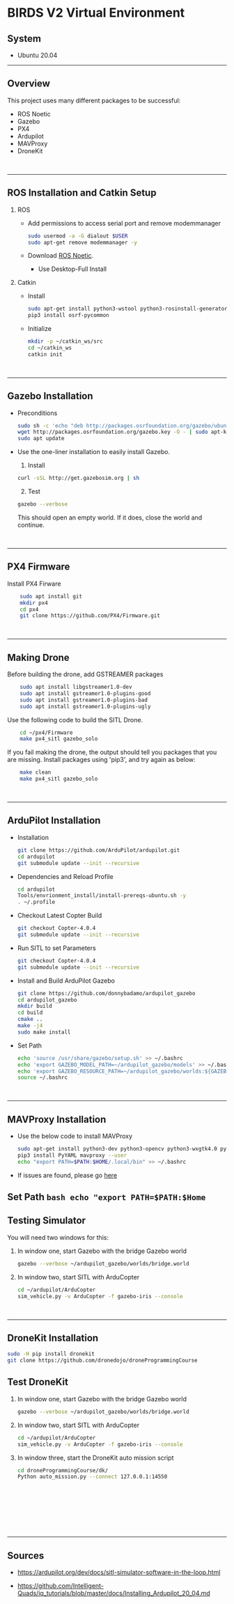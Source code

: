 
# BIRDS V2 Virtual Environment

## System
* Ubuntu 20.04

---


## Overview
This project uses many different packages to be successful:
* ROS Noetic
* Gazebo
* PX4
* Ardupilot
* MAVProxy
* DroneKit
<br/>

---
## ROS Installation and Catkin Setup
1. ROS
    * Add permissions to access serial port and remove modemmanager
        ```bash
        sudo usermod -a -G dialout $USER
        sudo apt-get remove modemmanager -y
        ```
    * Download [ROS Noetic](http://wiki.ros.org/noetic/Installation/Ubuntu).

        * Use Desktop-Full Install

2. Catkin
    * Install
        ```bash
        sudo apt-get install python3-wstool python3-rosinstall-generator python3-catkin-lint python3-pip python3-catkin-tools
        pip3 install osrf-pycommon
        ```
    * Initialize
        ```bash
        mkdir -p ~/catkin_ws/src
        cd ~/catkin_ws
        catkin init
        ```
        <br/>

---
## Gazebo Installation

* Preconditions

    ```bash
    sudo sh -c 'echo "deb http://packages.osrfoundation.org/gazebo/ubuntu-stable `lsb_release -cs` main" > /etc/apt/sources.list.d/gazebo-stable.list'
    wget http://packages.osrfoundation.org/gazebo.key -O - | sudo apt-key add -
    sudo apt update
    ```

* Use the one-liner installation to easily install Gazebo.
    1. Install
    ```bash
    curl -sSL http://get.gazebosim.org | sh
    ```
    2. Test
    ```bash
    gazebo --verbose
    ```
    This should open an empty world. If it does, close the world and continue.
<br/>

---
## PX4 Firmware
Install PX4 Firware
```bash
    sudo apt install git
    mkdir px4
    cd px4
    git clone https://github.com/PX4/Firmware.git
```
<br/>

---
## Making Drone
Before building the drone, add GSTREAMER packages
```bash
    sudo apt install libgstreamer1.0-dev
    sudo apt install gstreamer1.0-plugins-good
    sudo apt install gstreamer1.0-plugins-bad
    sudo apt install gstreamer1.0-plugins-ugly
```
Use the following code to build the SITL Drone.
```bash
    cd ~/px4/Firmware
    make px4_sitl gazebo_solo
```

If you fail making the drone, the output should tell you packages that you are missing. Install packages using 'pip3', and try again as below:

```bash
    make clean
    make px4_sitl gazebo_solo
```
<br/>

---
## ArduPilot Installation

* Installation
    ```bash
    git clone https://github.com/ArduPilot/ardupilot.git
    cd ardupilot
    git submodule update --init --recursive
    ```
* Dependencies and Reload Profile
    ```bash
    cd ardupilot
    Tools/envrionment_install/install-prereqs-ubuntu.sh -y
    . ~/.profile
    ```
* Checkout Latest Copter Build
    ```bash
    git checkout Copter-4.0.4
    git submodule update --init --recursive
    ```
* Run SITL to set Parameters
    ```bash
    git checkout Copter-4.0.4
    git submodule update --init --recursive
    ```

* Install and Build ArduPilot Gazebo
    ```bash
    git clone https://github.com/donnybadamo/ardupilot_gazebo
    cd ardupilot_gazebo
    mkdir build
    cd build
    cmake ..
    make -j4
    sudo make install
    ```

* Set Path 

    ```bash
    echo 'source /usr/share/gazebo/setup.sh' >> ~/.bashrc
    echo 'export GAZEBO_MODEL_PATH=~/ardupilot_gazebo/models' >> ~/.bashrc
    echo 'export GAZEBO_RESOURCE_PATH=~/ardupilot_gazebo/worlds:${GAZEBO_RESOURCE_PATH}' >> ~/.bashrc
    source ~/.bashrc
    ```
    <br/>
----
## MAVProxy Installation

* Use the below code to install MAVProxy 
    ```bash
    sudo apt-get install python3-dev python3-opencv python3-wxgtk4.0 python3-pip python3-matplotlib python3-lxml python3-pygame
    pip3 install PyYAML mavproxy --user
    echo "export PATH=$PATH:$HOME/.local/bin" >> ~/.bashrc
    ```
* If issues are found, please go [here](https://ardupilot.org/mavproxy/docs/getting_started/download_and_installation.html#linux)

Set Path
    ```bash
    echo "export PATH=$PATH:$Home
    ```
    <br/>
---
## Testing Simulator
You will need two windows for this:

1. In window one, start Gazebo with the bridge Gazebo world
    ```bash
    gazebo --verbose ~/ardupilot_gazebo/worlds/bridge.world
    ```

2. In window two, start SITL with ArduCopter
    ```bash
    cd ~/ardupilot/ArduCopter
    sim_vehicle.py -v ArduCopter -f gazebo-iris --console
    ```
    <br/>
--- 

## DroneKit Installation

```bash
sudo -H pip install dronekit
git clone https://github.com/dronedojo/droneProgrammingCourse

```

## Test DroneKit

1. In window one, start Gazebo with the bridge Gazebo world
    ```bash
    gazebo --verbose ~/ardupilot_gazebo/worlds/bridge.world
    ```

2. In window two, start SITL with ArduCopter
    ```bash
    cd ~/ardupilot/ArduCopter
    sim_vehicle.py -v ArduCopter -f gazebo-iris --console
    ```
3. In window three, start the DroneKit auto mission script
    ```bash
    cd droneProgrammingCourse/dk/
    Python auto_mission.py --connect 127.0.0.1:14550
    ```
<br/>
<br/>
<br/>
<br/>
<br/>
<br/>


---
## Sources
 * https://ardupilot.org/dev/docs/sitl-simulator-software-in-the-loop.html

 * https://github.com/Intelligent-Quads/iq_tutorials/blob/master/docs/Installing_Ardupilot_20_04.md

